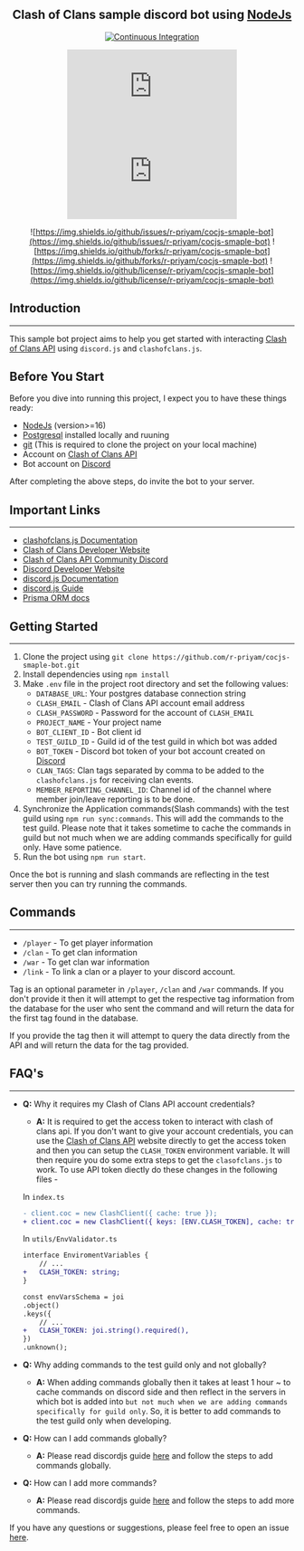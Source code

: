 [discord.js]: https://discord.js.org/#/
[discord.js-badge]: https://img.shields.io/npm/v/discord.js?label=discord.js
[clashofclans.js]: https://clashofclans.js.org/
[clashofclans.js-badge]: https://img.shields.io/npm/v/clashofclans.js?label=clashofclans.js

<div align="center">

## **Clash of Clans sample discord bot using [NodeJs](https://nodejs.org/en/)**


[![Continuous Integration](https://github.com/r-priyam/cocjs-smaple-bot/actions/workflows/continuous-integration.yml/badge.svg)](https://github.com/r-priyam/cocjs-smaple-bot/actions/workflows/continuous-integration.yml)

[![discord.js-badge][discord.js-badge]][discord.js]
[![clashofclans.js-badge][clashofclans.js-badge]][clashofclans.js]

![https://img.shields.io/github/issues/r-priyam/cocjs-smaple-bot](https://img.shields.io/github/issues/r-priyam/cocjs-smaple-bot)
![https://img.shields.io/github/forks/r-priyam/cocjs-smaple-bot](https://img.shields.io/github/forks/r-priyam/cocjs-smaple-bot)
![https://img.shields.io/github/license/r-priyam/cocjs-smaple-bot](https://img.shields.io/github/license/r-priyam/cocjs-smaple-bot)
</div>

## Introduction
----------------
This sample bot project aims to help you get started with interacting [Clash of Clans API](https://developer.clashofclans.com/) using `discord.js` and `clashofclans.js`.

## Before You Start
Before you dive into running this project, I expect you to have these things ready:
- [NodeJs](https://nodejs.org/) (version>=16)
- [Postgresql](https://www.postgresql.org/) installed locally and ruuning
- [git](https://git-scm.com/) (This is required to clone the project on your local machine)
- Account on [Clash of Clans API](https://developer.clashofclans.com/)
- Bot account on [Discord](https://discord.com/developers/)

After completing the above steps, do invite the bot to your server.

## Important Links
-------------------
-   [clashofclans.js Documentation](https://clashofclans.js.org/docs/)
-   [Clash of Clans Developer Website](https://developer.clashofclans.com/)
-   [Clash of Clans API Community Discord](https://discord.gg/Eaja7gJ)
-   [Discord Developer Website](https://discord.com/developers/)
-   [discord.js Documentation](https://discord.js.org/)
-   [discord.js Guide](https://discordjs.guide/)
-   [Prisma ORM docs](https://www.prisma.io/docs/)


## Getting Started
-------------------
1. Clone the project using `git clone https://github.com/r-priyam/cocjs-smaple-bot.git`
2. Install dependencies using `npm install`
3. Make `.env` file in the project root directory and set the following values:
    - `DATABASE_URL`: Your postgres database connection string
    - `CLASH_EMAIL` - Clash of Clans API account email address
    - `CLASH_PASSWORD` - Password for the account of `CLASH_EMAIL`
    - `PROJECT_NAME` - Your project name
    - `BOT_CLIENT_ID` - Bot client id
    - `TEST_GUILD_ID` - Guild id of the test guild in which bot was added
    - `BOT_TOKEN` - Discord bot token of your bot account created on [Discord](https://discord.com/developers/)
    - `CLAN_TAGS`: Clan tags separated by comma to be added to the `clashofclans.js` for receiving clan events.
    - `MEMBER_REPORTING_CHANNEL_ID`: Channel id of the channel where member join/leave reporting is to be done.
4. Synchronize the Application commands(Slash commands) with the test guild using `npm run sync:commands`. This will add the commands to the test guild. Please note that it takes sometime to cache the commands in guild but not much when we are adding commands specifically for guild only. Have some patience.
5. Run the bot using `npm run start`.

Once the bot is running and slash commands are reflecting in the test server then you can try running the commands.

## Commands
------------
- `/player` - To get player information
- `/clan` - To get clan information
- `/war` - To get clan war information
- `/link` - To link a clan or a player to your discord account.

Tag is an optional parameter in `/player`, `/clan` and `/war` commands. If you don't provide it then it will attempt to get the respective tag information from the database for the user who sent the command and will return the data for the first tag found in the database.

If you provide the tag then it will attempt to query the data directly from the API and will return the data for the tag provided.

## FAQ's
--------
- **Q:** Why it requires my Clash of Clans API account credentials?
    - **A:** It is required to get the access token to interact with clash of clans api. If you don't want to give your account credentials, you can use the [Clash of Clans API](https://developer.clashofclans.com/) website directly to get the access token and then you can setup the `CLASH_TOKEN` environment variable. It will then require you do some extra steps to get the `clasofclans.js` to work.
    To use API token diectly do these changes in the following files -

    In `index.ts`
    ```diff
    - client.coc = new ClashClient({ cache: true });
    + client.coc = new ClashClient({ keys: [ENV.CLASH_TOKEN], cache: true });
    ```

    In `utils/EnvValidator.ts`
    ```diff
    interface EnviromentVariables {
        // ...
    +   CLASH_TOKEN: string;
    }

    const envVarsSchema = joi
    .object()
    .keys({
        // ...
    +   CLASH_TOKEN: joi.string().required(),
    })
    .unknown();
    ```
- **Q:** Why adding commands to the test guild only and not globally?
    - **A:** When adding commands globally then it takes at least 1 hour ~ to cache commands on discord side and then reflect in the servers in which bot is added into `but not much when we are adding commands specifically for guild only`. So, it is better to add commands to the test guild only when developing.

- **Q:** How can I add commands globally?
    - **A:** Please read discordjs guide [here](https://discordjs.guide/interactions/slash-commands.html#global-commands) and follow the steps to add commands globally.

- **Q:** How can I add more commands?
    - **A:** Please read discordjs guide [here](https://discordjs.guide/interactions/slash-commands.html#adding-commands) and follow the steps to add more commands.

If you have any questions or suggestions, please feel free to open an issue [here](https://github.com/r-priyam/cocjs-smaple-bot/issues/new).
